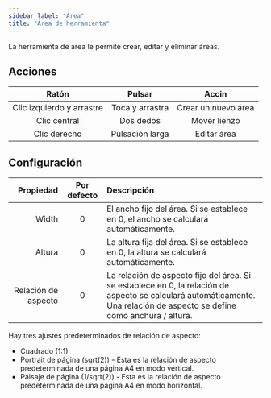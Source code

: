 ```yaml
---
sidebar_label: "Área"
title: "Área de herramienta"
---
```


La herramienta de área le permite crear, editar y eliminar áreas.

## Acciones

|           Ratón           |     Pulsar      |        Accin        |
|:-------------------------:|:---------------:|:-------------------:|
| Clic izquierdo y arrastre | Toca y arrastra | Crear un nuevo área |
|       Clic central        |    Dos dedos    |    Mover lienzo     |
|       Clic derecho        | Pulsación larga |     Editar área     |

## Configuración

|           Propiedad | Por defecto | Descripción                                                                                                                                                               |
| -------------------:|:-----------:|:------------------------------------------------------------------------------------------------------------------------------------------------------------------------- |
|               Width |      0      | El ancho fijo del área. Si se establece en 0, el ancho se calculará automáticamente.                                                                                      |
|              Altura |      0      | La altura fija del área. Si se establece en 0, la altura se calculará automáticamente.                                                                                    |
| Relación de aspecto |      0      | La relación de aspecto fijo del área. Si se establece en 0, la relación de aspecto se calculará automáticamente. Una relación de aspecto se define como anchura / altura. |

Hay tres ajustes predeterminados de relación de aspecto:

* Cuadrado (1:1)
* Portrait de página (sqrt(2)) - Esta es la relación de aspecto predeterminada de una página A4 en modo vertical.
* Paisaje de página (1/sqrt(2)) - Esta es la relación de aspecto predeterminada de una página A4 en modo horizontal.
